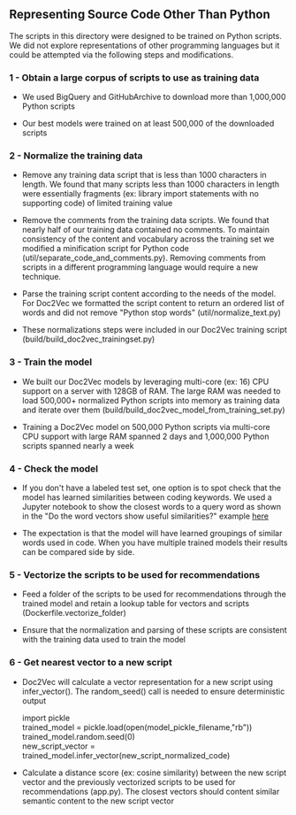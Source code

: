 ## Representing Source Code Other Than Python

The scripts in this directory were designed to be trained on Python scripts. We did not explore representations of other programming languages but it could be attempted via the following steps and modifications. 

### 1 - Obtain a large corpus of scripts to use as training data

- We used BigQuery and GitHubArchive to download more than 1,000,000 Python scripts 

- Our best models were trained on at least 500,000 of the downloaded scripts 

### 2 - Normalize the training data

- Remove any training data script that is less than 1000 characters in length. We found that many scripts less than 1000 characters in length were essentially fragments (ex: library import statements with no supporting code) of limited training value

- Remove the comments from the training data scripts. We found that nearly half of our training data contained no comments. To maintain consistency of the content and vocabulary across the training set we modified a minification script for Python code (util/separate_code_and_comments.py). Removing comments from scripts in a different programming language would require a new technique. 

- Parse the training script content according to the needs of the model. For Doc2Vec we formatted the script content to return an ordered list of words and did not remove "Python stop words" (util/normalize_text.py)

- These normalizations steps were included in our Doc2Vec training script (build/build_doc2vec_trainingset.py)

### 3 - Train the model

- We built our Doc2Vec models by leveraging multi-core (ex: 16) CPU support on a server with 128GB of RAM. The large RAM was needed to load 500,000+ normalized Python scripts into memory as training data and iterate over them (build/build_doc2vec_model_from_training_set.py)

- Training a Doc2Vec model on 500,000 Python scripts via multi-core CPU support with large RAM spanned 2 days and 1,000,000 Python scripts spanned nearly a week


### 4 - Check the model

- If you don't have a labeled test set, one option is to spot check that the model has learned similarities between coding keywords. We used a Jupyter notebook to show the closest words to a query word as shown in the "Do the word vectors show useful similarities?" example [here](https://markroxor.github.io/gensim/static/notebooks/doc2vec-IMDB.html)

- The expectation is that the model will have learned groupings of similar words used in code. When you have multiple trained models their results can be compared side by side.
     
### 5 - Vectorize the scripts to be used for recommendations

- Feed a folder of the scripts to be used for recommendations through the trained model and retain a lookup table for vectors and scripts (Dockerfile.vectorize_folder)

- Ensure that the normalization and parsing of these scripts are consistent with the training data used to train the model

### 6 - Get nearest vector to a new script

- Doc2Vec will calculate a vector representation for a new script using infer_vector(). The random_seed() call is needed to ensure deterministic output


    import pickle  
    trained_model = pickle.load(open(model_pickle_filename,"rb"))   
    trained_model.random.seed(0)   
    new_script_vector = trained_model.infer_vector(new_script_normalized_code) 

- Calculate a distance score (ex: cosine similarity) between the new script vector and the previously vectorized scripts to be used for recommendations (app.py). The closest vectors should content similar semantic content to the new script vector


